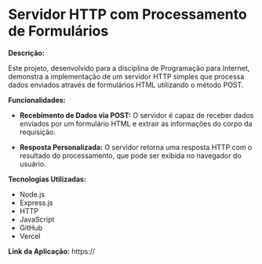 # Servidor HTTP com Processamento de Formulários

**Descrição:**

Este projeto, desenvolvido para a disciplina de Programação para Internet, demonstra a implementação de um servidor HTTP simples que processa dados enviados através de formulários HTML utilizando o método POST.

**Funcionalidades:**

- **Recebimento de Dados via POST:** O servidor é capaz de receber dados enviados por um formulário HTML e extrair as informações do corpo da requisição.

- **Resposta Personalizada:** O servidor retorna uma resposta HTTP com o resultado do processamento, que pode ser exibida no navegador do usuário.

**Tecnologias Utilizadas:**

- Node.js
- Express.js
- HTTP
- JavaScript
- GitHub
- Vercel


**Link da Aplicação:** https://
